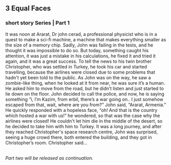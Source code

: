 ## 3 Equal Faces
### short story Series | Part 1
It was noon at Ararat, Dr john cerad, a professional physicist who is in a quest to make a sci-fi machine, a machine that makes everything smaller as the size of a memory chip. Sadly, John was failing in the tests, and he thought it was impossible to do so. But today, something caught his attention, it was just a mistake in his calculations, he fixed it and tried it again, and it was a great success. To tell the news to his twin brother Christopher, who was settled in Turkey, he took his car and started travelling, because the airlines were closed due to some problems that hadn't yet been told to the public. As John was on the way, he saw a zombie-like thing, when he looked at it from near, he was sure it’s a human. He asked him to move from the road, but he didn’t listen and just started to lie down on the floor. John decided to call the police, and now, he is saying something “i, I’m Kazim, from erbil, there’s a war going on.. I just somehow escaped from that, wait, where are you from?” John said, “Ararat, Armenia.” He quickly responded with a hopeless face, “oh! And that is the country which hosted a war with us!” he wondered, so that was the case why the airlines were closed! He couldn't let him die in the middle of the desert, so he decided to take him with him to Turkey. It was a long journey, and after they reached Christopher's space research centre, John was surprised, seeing a huge crowd there, both entered the building, and they got in Christopher’s room. Christopher said... 

<br>
<i>Part two will be released as continuation.</i>